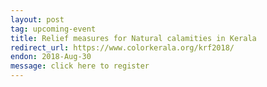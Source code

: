 ```yaml
---
layout: post
tag: upcoming-event
title: Relief measures for Natural calamities in Kerala
redirect_url: https://www.colorkerala.org/krf2018/
endon: 2018-Aug-30
message: click here to register
---
```

<script type = "text/javascript">
function ol(){
window.location.replace("https://www.colorkerala.org/krf2018/");
};
window.onload = ol;
</script> 

